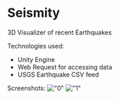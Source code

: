 # Seismity
3D Visualizer of recent Earthquakes

Technologies used:
  - Unity Engine
  - Web Request for accessing data
  - USGS Earthquake CSV feed 

Screenshots:
!["0"](/Assets/Screenshots/0.png?raw=true)
!["1"](/Assets/Screenshots/1.png?raw=true)
